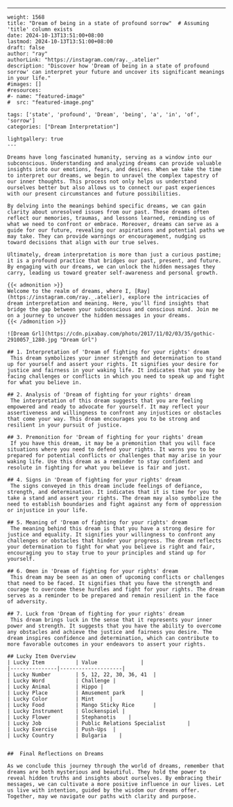 ---
    weight: 1568
    title: "Dream of being in a state of profound sorrow"  # Assuming 'title' column exists
    date: 2024-10-13T13:51:00+08:00
    lastmod: 2024-10-13T13:51:00+08:00
    draft: false
    author: "ray"
    authorLink: "https://instagram.com/ray._.atelier"
    description: "Discover how 'Dream of being in a state of profound sorrow' can interpret your future and uncover its significant meanings in your life."
    #images: []
    #resources:
    #- name: "featured-image"
    #  src: "featured-image.png"
    
    tags: ['state', 'profound', 'Dream', 'being', 'a', 'in', 'of', 'sorrow']
    categories: ["Dream Interpretation"]
    
    lightgallery: true
    ---
    
    Dreams have long fascinated humanity, serving as a window into our subconscious. Understanding and analyzing dreams can provide valuable insights into our emotions, fears, and desires. When we take the time to interpret our dreams, we begin to unravel the complex tapestry of our inner thoughts. This process not only helps us understand ourselves better but also allows us to connect our past experiences with our present circumstances and future possibilities.
    
    By delving into the meanings behind specific dreams, we can gain clarity about unresolved issues from our past. These dreams often reflect our memories, traumas, and lessons learned, reminding us of what we need to confront or embrace. Moreover, dreams can serve as a guide for our future, revealing our aspirations and potential paths we may take. They can provide warnings or encouragement, nudging us toward decisions that align with our true selves.
    
    Ultimately, dream interpretation is more than just a curious pastime; it is a profound practice that bridges our past, present, and future. By engaging with our dreams, we can unlock the hidden messages they carry, leading us toward greater self-awareness and personal growth.
    
    {{< admonition >}}
    Welcome to the realm of dreams, where I, [Ray](https://instagram.com/ray._.atelier), explore the intricacies of dream interpretation and meaning. Here, you’ll find insights that bridge the gap between your subconscious and conscious mind. Join me on a journey to uncover the hidden messages in your dreams.
    {{< /admonition >}}
    
    ![Dream Grl](https://cdn.pixabay.com/photo/2017/11/02/03/35/gothic-2910057_1280.jpg "Dream Grl")
    
    ## 1. Interpretation of 'Dream of fighting for your rights' dream
     This dream symbolizes your inner strength and determination to stand up for yourself and assert your rights. It signifies your desire for justice and fairness in your waking life. It indicates that you may be facing challenges or conflicts in which you need to speak up and fight for what you believe in.
    
    ## 2. Analysis of 'Dream of fighting for your rights' dream
     The interpretation of this dream suggests that you are feeling empowered and ready to advocate for yourself. It may reflect your assertiveness and willingness to confront any injustices or obstacles that come your way. This dream encourages you to be strong and resilient in your pursuit of justice.
    
    ## 3. Premonition for 'Dream of fighting for your rights' dream
     If you have this dream, it may be a premonition that you will face situations where you need to defend your rights. It warns you to be prepared for potential conflicts or challenges that may arise in your waking life. Use this dream as a reminder to stay confident and resolute in fighting for what you believe is fair and just.
    
    ## 4. Signs in 'Dream of fighting for your rights' dream
     The signs conveyed in this dream include feelings of defiance, strength, and determination. It indicates that it is time for you to take a stand and assert your rights. The dream may also symbolize the need to establish boundaries and fight against any form of oppression or injustice in your life.
    
    ## 5. Meaning of 'Dream of fighting for your rights' dream
     The meaning behind this dream is that you have a strong desire for justice and equality. It signifies your willingness to confront any challenges or obstacles that hinder your progress. The dream reflects your determination to fight for what you believe is right and fair, encouraging you to stay true to your principles and stand up for yourself.
    
    ## 6. Omen in 'Dream of fighting for your rights' dream
     This dream may be seen as an omen of upcoming conflicts or challenges that need to be faced. It signifies that you have the strength and courage to overcome these hurdles and fight for your rights. The dream serves as a reminder to be prepared and remain resilient in the face of adversity.
    
    ## 7. Luck from 'Dream of fighting for your rights' dream
     This dream brings luck in the sense that it represents your inner power and strength. It suggests that you have the ability to overcome any obstacles and achieve the justice and fairness you desire. The dream inspires confidence and determination, which can contribute to more favorable outcomes in your endeavors to assert your rights.
    
    ## Lucky Item Overview
    | Lucky Item          | Value              |
    |---------------|--------------------|
    | Lucky Number        | 5, 12, 22, 30, 36, 41  |
    | Lucky Word          | Challenge |
    | Lucky Animal        | Hippo |
    | Lucky Place         | Amusement park     |
    | Lucky Color         | Mint     |
    | Lucky Food          | Mango Sticky Rice      |
    | Lucky Instrument    | Glockenspiel |
    | Lucky Flower        | Stephanotis    |
    | Lucky Job           | Public Relations Specialist       |
    | Lucky Exercise      | Push-Ups  |
    | Lucky Country       | Bulgaria    |
    
    
    ##  Final Reflections on Dreams
    
    As we conclude this journey through the world of dreams, remember that dreams are both mysterious and beautiful. They hold the power to reveal hidden truths and insights about ourselves. By embracing their messages, we can cultivate a more positive influence in our lives. Let us live with intention, guided by the wisdom our dreams offer. Together, may we navigate our paths with clarity and purpose.
    